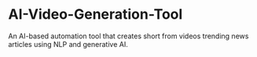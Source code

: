 # AI-Video-Generation-Tool
An AI-based automation tool that creates short from videos trending news articles using NLP and generative AI.
